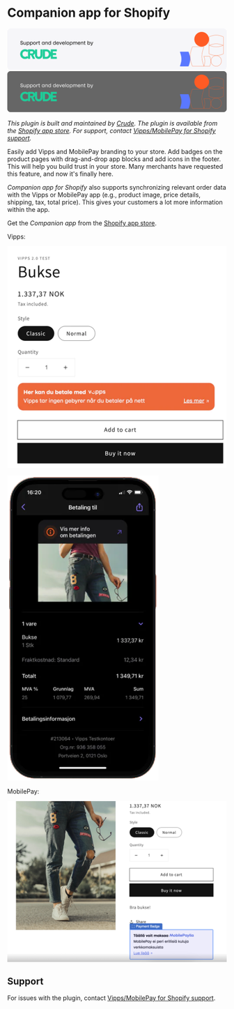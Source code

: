 <!-- START_METADATA
---
title: Vipps/MobilePay Companion app for Shopify
sidebar_position: 1
description: Add Vipps/MobilePay branding to your Shopify store.
pagination_next: null
pagination_prev: null
---

import Tabs from '@theme/Tabs';
import TabItem from '@theme/TabItem';

END_METADATA -->

# Companion app for Shopify

![Support and development by Crude ](./docs/images/crude.svg#gh-light-mode-only)![Support and development by Crude](./docs/images/crude_dark.svg#gh-dark-mode-only)

*This plugin is built and maintained by [Crude](https://crude.no/).
The plugin is available from the [Shopify app store](https://apps.shopify.com/vipps-companion).
For support, contact [Vipps/MobilePay for Shopify support](https://vipps-shopify.atlassian.net/servicedesk/customer/portal/3).*

Easily add Vipps and MobilePay branding to your store. Add badges on the product pages with drag-and-drop app blocks and add icons in the footer.
This will help you build trust in your store. Many merchants have requested this feature, and now it's finally here.

*Companion app for Shopify* also supports synchronizing relevant order data with the Vipps or MobilePay app
(e.g., product image, price details, shipping, tax, total price).
This gives your customers a lot more information within the app.

Get the *Companion app* from the [Shopify app store](https://apps.shopify.com/vipps-companion).

<!-- START_HIDDEN_IN_GITHUB
<Tabs className="custom-tabs"
defaultValue="vipps"
groupId="brand"
values={[
{label: 'Vipps', value: 'vipps'},
{label: 'MobilePay', value: 'mobilepay'},
]}>
<TabItem value="vipps">

![Vipps badges](docs/images/companion-badges.png)

![Vipps receipts](docs/images/receipt.png)

</TabItem>
<TabItem value="mobilepay">

![MobilePay badge](docs/images/mobilepay-badge.png)

</TabItem>
</Tabs>
END_HIDDEN_IN_GITHUB -->

<!-- START_COMMENT -->
Vipps:

![Vipps badges](docs/images/companion-badges.png)

![Vipps receipts](docs/images/receipt.png)

MobilePay:

![MobilePay badge](docs/images/mobilepay-badge.png)
<!-- END_COMMENT -->

## Support

For issues with the plugin,
contact [Vipps/MobilePay for Shopify support](https://vipps-shopify.atlassian.net/servicedesk/customer/portal/3).
